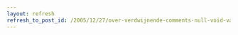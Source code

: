 ```yaml
---
layout: refresh
refresh_to_post_id: /2005/12/27/over-verdwijnende-comments-null-void-vacui-en-spam
---
```

